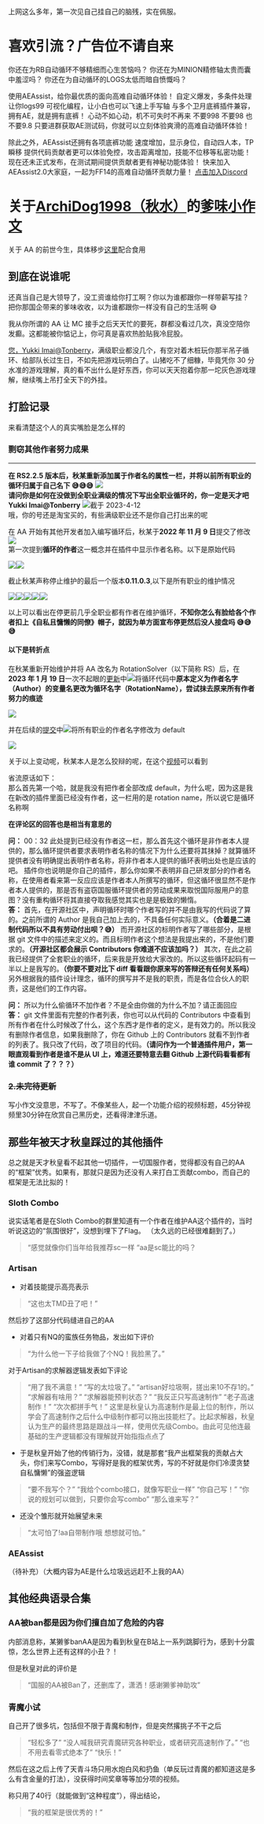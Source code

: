上网这么多年，第一次见自己挂自己的脑残，实在佩服。

# 喜欢引流？广告位不请自来
你还在为RB自动循环不够精细而心生苦恼吗？
你还在为MINION精修轴太贵而囊中羞涩吗？
你还在为自动循环的LOGS太低而暗自愤慨吗？

使用AEAssist，给你最优质的面向高难自动循环体验！
自定义爆发，多条件处理让你logs99
可视化编程，让小白也可以飞速上手写轴
与多个卫月底裤插件兼容，拥有AE，就是拥有底裤！
心动不如心动，机不可失时不再来
不要998 不要98 也不要9.8
只要进群获取AE测试码，你就可以立刻体验爽滑的高难自动循环体验！

除此之外，AEAssist还拥有各项底裤功能
速度增加，显示身位，自动四人本，TP瞬移
提供代码贡献者更可以体验免控，攻击距离增加，技能不位移等私密功能！
现在还未正式发布，在测试期间提供贡献者更有神秘功能体验！
快来加入AEAssist2.0大家庭，一起为FF14的高难自动循环贡献力量！
[点击加入Discord](https://discord.gg/w2DPwRRZuT)

# 关于[ArchiDog1998（秋水）](https://github.com/ArchiDog1998)的[爹味小作文](https://archidog1998.github.io/RotationSolver/#/ChineseServer/)

关于 AA 的前世今生，具体移步[这里](https://github.com/ArchiDog1998/RotationSolver#%E5%AF%B9%E4%BA%8E%E5%9B%BD%E6%9C%8D%E7%94%A8%E6%88%B7)配合食用

## 到底在说谁呢

还真当自己是大领导了，没工资谁给你打工啊？你以为谁都跟你一样带薪写挂？
把你那国企带来的爹味收收，以为谁都跟你一样没有自己的生活啊 😅

我从你所谓的 AA 让 MC 接手之后天天忙的要死，群都没看过几次，真没空陪你发癫。这都能被你惦记上，你可真是喜欢热脸贴我冷屁股。

[您，Yukki Imai@Tonberry](https://jp.finalfantasyxiv.com/lodestone/character/38751017/)，满级职业都没几个，有空对着木桩玩你那半吊子循环、给部队长过生日，不如先把游戏玩明白了。山猪吃不了细糠，毕竟凭你 30 分水准的游戏理解，真的看不出什么是好东西，你可以天天抱着你那一坨灰色游戏理解，继续嘴上吊打全天下的外挂。

## 打脸记录

来看清楚这个人的真实嘴脸是怎么样的

### 剽窃其他作者努力成果

---

**在 RS2.2.5 版本后，秋某重新添加属于作者名的属性一栏，并将以前所有职业的循环归属于自己名下 😅😅😅** ![](img/1-13.png)  
**请问你是如何在没做到全职业满级的情况下写出全职业循环的，你一定是天才吧 Yukki Imai@Tonberry** ![](img/1-14.png)截于 2023-4-12  
哦，你的号还是淘宝买的，有些满级职业还不是你自己打出来的呢

在 AA 开始有其他开发者加入编写循环后，秋某于**2022 年 11 月 9 日**提交了修改![](img/1-1.png)  
第一次提到**循环的作者**这一概念并在插件中显示作者名称。以下是原始代码

![](img/1-2.png)![](img/1-3.png)

截止秋某声称停止维护的最后一个版本**0.11.0.3**,以下是所有职业的维护情况

![](img/1-4.png)![](img/1-5.png)![](img/1-6.png)![](img/1-7.png)![](img/1-8.png)

以上可以看出在停更前几乎全职业都有作者在维护循环，**不知你怎么有脸给各个作者扣上《自私且慵懒的同僚》帽子，就因为单方面宣布停更然后没人接盘吗 😅😅😅**

#### 以下是转折点

在秋某重新开始维护并将 AA 改名为 RotationSolver（以下简称 RS）后，在**2023 年 1 月 19 日**一次不起眼的[更新](https://github.com/ArchiDog1998/RotationSolver/commit/c770978fd50f87380b11129bddb86f25969013dc)中![](img/1-9.png)将循环代码中**原本定义为作者名字（Author）的变量名更改为循环名字（RotationName），尝试抹去原来所有作者努力的痕迹**

![](img/1-10.png)

并在后续的[提交](https://github.com/ArchiDog1998/RotationSolver/commit/c9dec3bc99b7518000f155d8453495c5d774b246)中![](img/1-11.png)将所有职业的作者名字修改为 default

![](img/1-12.png)

关于以上变动呢，秋某本人是怎么狡辩的呢，在这个[视频](https://www.bilibili.com/video/BV1624y1z7iv/)可以看到

省流原话如下：   
那么首先第一个哈，就是我没有把作者全部改成 default，为什么呢，因为这是我在新改的插件里面已经没有作者，这一栏用的是 rotation name，所以说它是循环名称啊

**在评论区的回答也是相当有意思的**

**问：** 00：32 此处提到已经没有作者这一栏，那么首先这个循环是非作者本人提供的，那么循环提供者要求表明作者名称的情况下为什么还要将其抹掉？就算循环提供者没有明确提出表明作者名称，将非作者本人提供的循环表明出处也是应该的吧。
插件你也说明是你自己的插件，那么你如果不表明非自己研发部分的作者名称，在使用者看来第一反应应该是作者本人所撰写的循环，但这循环很显然不是作者本人提供的，那是否有盗窃国服循环提供者的劳动成果来取悦国际服用户的意图？没有重构循环将其直接夺取我感觉其实也是是极致的懒惰。  
**答：** 首先，在开源社区中，声明循环时哪个作者写的并不是由我写的代码说了算的。之前所谓的 Author 是我自己加上去的，不具备任何实际意义。**（合着是二进制代码所以不具有劳动付出呗？😅）** 而开源社区的标明作者写了哪些部分，是根据 git 文件中的描述来定义的。而且标明作者这个想法是我提出来的，不是他们要求的。**（开源社区都会展示 Contributors 你难道不应该加吗？）** 其次，在此之前我已经提供了全套职业的循环，后来我是开放给大家改的。所以这些循环起码有一半以上是我写的。**（你要不要对比下 diff 看看跟你原来写的答辩还有任何关系吗）** 另外根据我的插件设计理念，循环的撰写并不是我的职责，而是各位合伙人的职责，这是他们的工作内容。

**问：** 所以为什么偷循环不加作者？不是全由你做的为什么不加？请正面回应  
**答：** git 文件里面有完整的作者列表，你也可以从代码的 Contributors 中查看到所有作者在什么时候改了什么，这个东西才是作者的定义，是有效力的。所以我没有删除作者信息，如果我删除了，你在 Github 上的 Contributors 就看不到作者的列表了。我只改了代码，改了项目的代码。**（请问作为一个普通插件用户，第一眼直观看到作者是谁不是从 UI 上，难道还要特意去翻 Github 上源代码看看都有谁 commit 了？？？）**

### ~~2.未完待更新~~
写小作文没意思，不写了。不像某些人，起一个功能介绍的视频标题，45分钟视频里30分钟在欣赏自己黑历史，还看得津津乐道。


## 那些年被天才秋皇踩过的其他插件
总之就是天才秋皇看不起其他一切插件，一切国服作者，觉得都没有自己的AA的“框架”优秀。如果有，那就只是因为还没有人来打白工贡献combo，而自己的框架是无法比拟的！
### Sloth Combo
说实话笔者是在Sloth Combo的群里知道有一个作者在维护AA这个插件的，当时听说这边的“氛围很好”，没想到埋下了Flag。
（太久远的已经很难翻到了。）
>“感觉就像你们当年给我推荐sc一样
>“aa是sc能比的吗？


### Artisan

- 对着技能提示高亮表示
>“这也太TMD丑了吧！”

然后抄了这部分代码缝进自己的AA

- 对着只有NQ的蛮族任务物品，发出如下评价

>“为什么他一下子给我做了个NQ！我脸黑了。”

对于Artisan的求解器逻辑发表如下评论

>“用了我不满意！”
>“写的太垃圾了。”
>“artisan好垃圾啊，搓出来10不存1的。”
>“求解器有啥用？”
>“求解器能预判状态？”
>“我反正只写高速制作”
>“老子高速制作！”
>“次次都拼手气！”
这里是秋皇认为高速制作是最上位的制作，所以学会了高速制作之后什么中级制作都可以拖出技能栏了。比起求解器，秋皇认为生产的最终思路是跟战斗一样，使用优先级Combo。由此可见他连最基础的生产逻辑都没有理解就开始指指点点了
- 于是秋皇开始了他的传销行为，没错，就是那套“我产出框架我的贡献占大头，你们来写Combo，写得好是我的框架优秀，写的不好就是你们冷漠贪婪自私慵懒”的强盗逻辑
>“要不我写个？”
>“我给个combo接口，就像写职业一样”
>“你自己写！”
>“你说的规划可以做到，只要你会写combo”
>“那么谁来写？”
- 还没个雏形就开始展望未来
>“太可怕了!aa自带制作哦 想想就可怕。”


### AEAssist
（待补充）（大概内容为AE是什么垃圾远远赶不上我的AA）

## 其他经典语录合集
### AA被ban都是因为你们擅自加了危险的内容

内部消息称，某獭爹banAA是因为看到秋皇在B站上一系列跳脚行为，感到十分震惊，怎么世界上还有这样的小丑？！

但是秋皇对此的评价是

>“国服的AA被Ban了，还删库了，潇洒！感谢獭爹神助攻”

### 青魔小试

自己开了很多坑，包括但不限于青魔和制作，但是突然撂挑子不干之后

>“轻松多了”
>“没人喊我研究青魔研究各种职业，或者研究高速制作了。”
>“也不用去看零式绝本了”
>“快乐！”

然后在这之后上传了天青斗场只用水炮白风和扔鱼（单反玩过青魔的都知道这是多么有含金量的打法），没获得时间奖章等等加分项的视频。

称只用了40行（就能做到“这种程度”），得出结论，

>“我的框架是很优秀的！”
